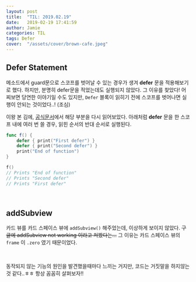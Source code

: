 ```yaml
---
layout: post
title:  "TIL: 2019.02.19"
date:   2019-02-19 17:41:59
author: Jamie
categories: TIL
tags: Defer
cover:  "/assets/cover/brown-cafe.jpeg"
---
```


## Defer Statement

메소드에서 guard문으로 스코프를 벗어날 수 있는 경우가 생겨 **defer** 문을 적용해보기로 했다. 하지만, 분명히 defer문을 적었는데도 실행되지 않았다. 그 이유를 찾았다! 어찌보면 당연한 이야기일 수도 있지만, `Defer` 블록이 읽히기 전에 스코프를 벗어나면 실행이 안되는 것이었다..! (조심)

이왕 본 김에, [공식문서](https://docs.swift.org/swift-book/ReferenceManual/Statements.html)에서 해당 부분을 다시 읽어보았다. 아래처럼 **defer** 문을 한 스코프 내에 여러 번 쓸 경우, 읽힌 순서의 반대 순서로 실행된다.

```swift
func f() {
    defer { print("First defer") }
    defer { print("Second defer") }
    print("End of function")
}

f()
// Prints "End of function"
// Prints "Second defer"
// Prints "First defer"
```

<br>

## addSubview

카드 뷰를 카드 스페이스 뷰에 `addSubview()` 해주었는데, 이상하게 보이지 않았다. ~~구글에 addSubview not working 이라고 쳐봤다는...~~ 그 이유는 카드 스페이스 뷰의 `frame` 이 `.zero` 였기 때문이었다.

<br>

동작되지 않는 기능의 원인을 발견했을때마다 느끼는 거지만, 코드는 거짓말을 하지않는 것 같다..ㅎㅎ 항상 꼼꼼히 살펴보자!!
